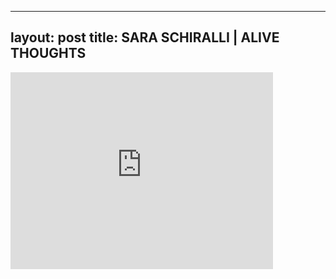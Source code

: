 

---
layout: post
title: SARA SCHIRALLI | ALIVE THOUGHTS
---


<iframe width="420" height="315" src="http://www.youtube.com/embed/7PmF7UHZh5E" frameborder="0" allowfullscreen></iframe>

